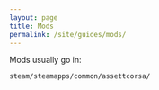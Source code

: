 ```yaml
---
layout: page
title: Mods
permalink: /site/guides/mods/
---
```


Mods usually go in:

```txt
steam/steamapps/common/assettcorsa/
```
